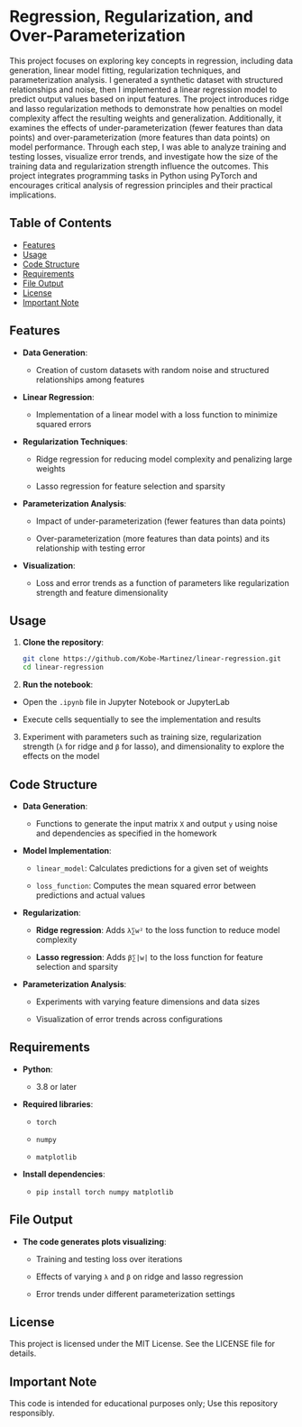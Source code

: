 # Regression, Regularization, and Over-Parameterization

This project focuses on exploring key concepts in regression, including data generation, linear model fitting, regularization techniques, and parameterization analysis. I generated a synthetic dataset with structured relationships and noise, then I implemented a linear regression model to predict output values based on input features. The project introduces ridge and lasso regularization methods to demonstrate how penalties on model complexity affect the resulting weights and generalization. Additionally, it examines the effects of under-parameterization (fewer features than data points) and over-parameterization (more features than data points) on model performance. Through each step, I was able to analyze training and testing losses, visualize error trends, and investigate how the size of the training data and regularization strength influence the outcomes. This project integrates programming tasks in Python using PyTorch and encourages critical analysis of regression principles and their practical implications.


## Table of Contents

- [Features](#features)
- [Usage](#usage)
- [Code Structure](#code-structure)
- [Requirements](#requirements)
- [File Output](#file-output)
- [License](#license)
- [Important Note](#important-note)


## Features

- **Data Generation**: 

  - Creation of custom datasets with random noise and structured relationships among features
    
- **Linear Regression**: 

  - Implementation of a linear model with a loss function to minimize squared errors
    
- **Regularization Techniques**:

  - Ridge regression for reducing model complexity and penalizing large weights

  - Lasso regression for feature selection and sparsity

- **Parameterization Analysis**:
  
  - Impact of under-parameterization (fewer features than data points)
    
  - Over-parameterization (more features than data points) and its relationship with testing error

- **Visualization**:
  
  - Loss and error trends as a function of parameters like regularization strength and feature dimensionality
  

## Usage

1. **Clone the repository**:
   
   ```bash
   git clone https://github.com/Kobe-Martinez/linear-regression.git
   cd linear-regression

2. **Run the notebook**:
   
  - Open the `.ipynb` file in Jupyter Notebook or JupyterLab
    
  - Execute cells sequentially to see the implementation and results

3. Experiment with parameters such as training size, regularization strength (`λ` for ridge and `β` for lasso), and dimensionality to explore the effects on the model


## Code Structure

- **Data Generation**:
  
  - Functions to generate the input matrix `X` and output `y` using noise and dependencies as specified in the homework

- **Model Implementation**:
  
  - `linear_model`: Calculates predictions for a given set of weights
    
  - `loss_function`: Computes the mean squared error between predictions and actual values

- **Regularization**:
  
  - **Ridge regression**: Adds `λ∑w²` to the loss function to reduce model complexity
    
  - **Lasso regression**: Adds `β∑|w|` to the loss function for feature selection and sparsity

- **Parameterization Analysis**:
  
  - Experiments with varying feature dimensions and data sizes
    
  - Visualization of error trends across configurations


## Requirements

- **Python**:
  
  - 3.8 or later

- **Required libraries**:
  
  - `torch`

  - `numpy`

  - `matplotlib`

- **Install dependencies**:

  - `pip install torch numpy matplotlib`
 

## File Output

- **The code generates plots visualizing**:

  - Training and testing loss over iterations

  - Effects of varying `λ` and `β` on ridge and lasso regression

  - Error trends under different parameterization settings
 

## License

This project is licensed under the MIT License. See the LICENSE file for details.


## Important Note

This code is intended for educational purposes only; Use this repository responsibly.
